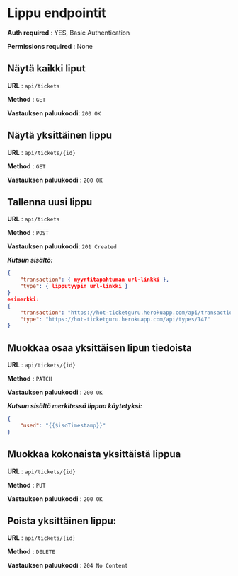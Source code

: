 # Lippu endpointit
**Auth required** : YES, Basic Authentication

**Permissions required** : None

## Näytä kaikki liput

**URL** : `api/tickets`

**Method** : `GET`

**Vastauksen paluukoodi**: `200 OK`

## Näytä yksittäinen lippu

**URL** : `api/tickets/{id}`

**Method** : `GET`

**Vastauksen paluukoodi** : `200 OK`

## Tallenna uusi lippu

**URL** : `api/tickets`

**Method** : `POST`

**Vastauksen paluukoodi**: `201 Created`

***Kutsun sisältö:***
```json
{
    "transaction": { myyntitapahtuman url-linkki },
    "type": { lipputyypin url-linkki }
}
esimerkki:
{
    "transaction": "https://hot-ticketguru.herokuapp.com/api/transactions/21",
    "type": "https://hot-ticketguru.herokuapp.com/api/types/147"
}
```

## Muokkaa osaa yksittäisen lipun tiedoista
**URL** : `api/tickets/{id}`

**Method** : `PATCH`

**Vastauksen paluukoodi** : `200 OK`

***Kutsun sisältö merkitessä lippua käytetyksi:***
```json
{
    "used": "{{$isoTimestamp}}"
}
```

## Muokkaa kokonaista yksittäistä lippua

**URL** : `api/tickets/{id}`

**Method** : `PUT`

**Vastauksen paluukoodi** : `200 OK`

## Poista yksittäinen lippu:  
**URL** : `api/tickets/{id}`

**Method** : `DELETE`

**Vastauksen paluukoodi** : `204 No Content`